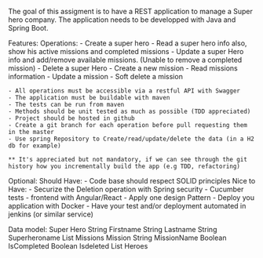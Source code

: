 The goal of this assigment is to have a REST application to manage
a Super hero company. The application needs to be developped with Java and Spring Boot.

Features:
    Operations:
        - Create a super hero 
        - Read a super hero info also, show his active missions and completed missions
        - Update a super Hero info and add/remove available missions. (Unable to remove a completed mission)
        - Delete a super Hero 
        - Create a new mission
        - Read missions information
        - Update a mission
        - Soft delete a mission
                                                                
    - All operations must be accessible via a restful API with Swagger
    - The application must be buildable with maven
    - The tests can be run from maven
    - Methods should be unit tested as much as possible (TDD appreciated)
    - Project should be hosted in github
    - Create a git branch for each operation before pull requesting them in the master
    - Use spring Repository to Create/read/update/delete the data (in a H2 db for example)

    ** It's appreciated but not mandatory, if we can see through the git history how you incrementally build the app (e.g TDD, refactoring)

Optional:
    Should Have:
        - Code base should respect SOLID principles
    Nice to Have:
        - Securize the Deletion operation with Spring security
        - Cucumber tests
        - frontend with Angular/React
        - Apply one design Pattern
        - Deploy you application with Docker
        - Have your test and/or deployment automated in jenkins (or similar service)

Data model:
    Super Hero
        String Firstname
        String Lastname
        String Superheroname
        List   Missions
    Mission
        String  MissionName
        Boolean IsCompleted
		Boolean Isdeleted
        List    Heroes
